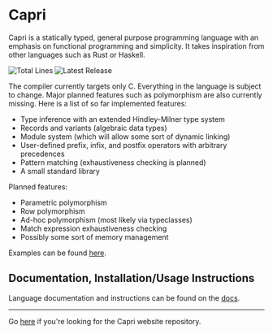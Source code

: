 # Capri
Capri is a statically typed, general purpose programming language with an emphasis on functional programming and simplicity. It takes inspiration from other languages such as Rust or Haskell.

![Total Lines](https://img.shields.io/tokei/lines/github/05st/capri)
![Latest Release](https://img.shields.io/github/v/release/05st/capri?include_prereleases)

The compiler currently targets only C. Everything in the language is subject to change. Major planned features such as polymorphism are also currently missing. Here is a list of so far implemented features:
- Type inference with an extended Hindley-Milner type system
- Records and variants (algebraic data types)
- Module system (which will allow some sort of dynamic linking)
- User-defined prefix, infix, and postfix operators with arbitrary precedences
- Pattern matching (exhaustiveness checking is planned)
- A small standard library

Planned features:
- Parametric polymorphism
- Row polymorphism
- Ad-hoc polymorphism (most likely via typeclasses)
- Match expression exhaustiveness checking
- Possibly some sort of memory management

Examples can be found [here](https://github.com/05st/capri/tree/master/examples).

## Documentation, Installation/Usage Instructions
Language documentation and instructions can be found on the [docs](https://05st.github.io/capri-website/).

---

Go [here](https://github.com/05st/capri-website) if you're looking for the Capri website repository.
